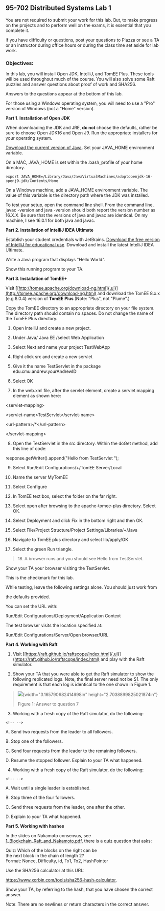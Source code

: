 ## 95-702 Distributed Systems Lab 1

You are not required to submit your work for this lab. But, to make progress on the projects and to perform well on the exams, it is essential that you complete it.

If you have difficulty or questions, post your questions to Piazza or see a TA or an instructor during office hours or during the class time set aside for lab work.

### Objectives:

In this lab, you will install Open JDK, IntelliJ, and TomEE Plus. These tools will be used throughout much of the course. You will also solve some Raft puzzles and answer questions about proof of work and SHA256.

Answers to the questions appear at the bottom of this lab.

For those using a Windows operating system, you will need to use a "Pro" version of Windows (not a "Home" version).

**Part 1. Installation of Open JDK**

When downloading the JDK and JRE, **do not** choose the defaults, rather be sure to choose Open JDK16 and Open J9. Run the appropriate installers for your operating system.

[Download the current version of Java](https://adoptopenjdk.net/archive.html).
Set your JAVA_HOME environment variable.

On a MAC, JAVA_HOME is set within the .bash_profile of your home
directory.
```
export JAVA_HOME=/Library/Java/JavaVirtualMachines/adoptopenjdk-16-openj9.jdk/Contents/Home
```

On a Windows machine, add a JAVA_HOME environment variable. The value of this variable is the directory path where the JDK was installed.

To test your setup, open the command line shell. From the command line, javac -version and java -version should both
report the version number as 16.X.X. Be sure that the versions of java and javac are identical. On my machine, I see 16.0.1 for both java and javac.

**Part 2. Installation of IntelliJ IDEA Ultimate**

Establish your student credentials with JetBrains. [Download the free version of IntelliJ for educational use](https://www.jetbrains.com/student/).
Download and install the latest IntelliJ IDEA Ultimate.

Write a Java program that displays "Hello World".

Show this running program to your TA.

**Part 3. Installation of TomEE+**

Visit
[[http://tomee.apache.org/download-ng.html]{.ul}](http://tomee.apache.org/download-ng.html)
and download the TomEE 8.x.x (e.g 8.0.4) version of **TomEE Plus**
(Note: "Plus", not "Plume".)

Copy the TomEE directory to an appropriate directory on your file
system. The directory path should contain no spaces. Do not change the
name of the TomEE Plus directory.

1.  Open IntelliJ and create a new project.

2.  Under Java/ Java EE /select Web Application

3.  Select Next and name your project TestWebApp

4.  Right click src and create a new servlet

5.  Give it the name TestServlet in the package
    edu.cmu.andrew.yourAndrewID

6.  Select OK

7.  In the web.xml file, after the servlet element, create a servlet
    mapping element as shown here:

\<servlet-mapping>

\<servlet-name>TestServlet\</servlet-name>

\<url-pattern>/\*\</url-pattern>

\</servlet-mapping>

8.  Open the TestServlet in the src directory. Within the doGet method,
    add this line of code:

response.getWriter().append(\"Hello from TestServlet \");

9.  Select Run/Edit Configurations/+/TomEE Server/Local

10. Name the server MyTomEE

11. Select Configure

12. In TomEE text box, select the folder on the far right.

13. Select open after browsing to the apache-tomee-plus directory.
    Select OK.

14. Select Deployment and click Fix in the bottom right and then OK.

15. Select File/Project Structure/Project Settings/Libraries/+/Java

16. Navigate to TomEE plus directory and select lib/apply/OK

17. Select the green Run triangle.

> 18\. A browser runs and you should see Hello from TestServlet.

Show your TA your browser visiting the TestServlet.

This is the checkmark for this lab.

While testing, leave the following settings alone. You should just work
from

the defaults provided.

You can set the URL with:

Run/Edit Configurations/Deployment/Application Context

The test browser visits the location specified at:

Run/Edit Configurations/Server/Open browser/URL

**Part 4. Working with Raft**

1)  Visit
    [[https://raft.github.io/raftscope/index.html]{.ul}](https://raft.github.io/raftscope/index.html)
    and play with the Raft simulator.

2)  Show your TA that you were able to get the Raft simulator to show
    the following replicated logs. Note, the final server need not be
    S1. The only requirement is that each log is identical to the one
    shown in Figure 1.

> ![](media/image1.png){width="3.165790682414698in"
> height="2.7038899825021874in"}
>
> Figure 1: Answer to question 7

3)  Working with a fresh copy of the Raft simulator, do the following:

```{=html}
<!-- -->
```
A.  Send two requests from the leader to all followers.

B.  Stop one of the followers.

C.  Send four requests from the leader to the remaining followers.

D.  Resume the stopped follower. Explain to your TA what happened.

4)  Working with a fresh copy of the Raft simulator, do the following:

```{=html}
<!-- -->
```
A.  Wait until a single leader is established.

B.  Stop three of the four followers.

C.  Send three requests from the leader, one after the other.

D.  Explain to your TA what happened.

**Part 5. Working with hashes**

In the slides on Nakamoto consensus, see
[1_Blockchain_Raft_and_Nakamoto.pdf](https://canvas.cmu.edu/courses/19194/files/5122183/download?wrap=1),
there is a quiz question that asks:

Quiz: Which of the blocks on the right can be\
the next block in the chain of length 2?\
Format: Nonce, Difficulty, id, Tx1, Tx2, HashPointer

Use the SHA256 calculator at this URL:

<https://www.xorbin.com/tools/sha256-hash-calculator>,

Show your TA, by referring to the hash, that you have chosen the correct
answer.

Note: There are no newlines or return characters in the correct answer.
